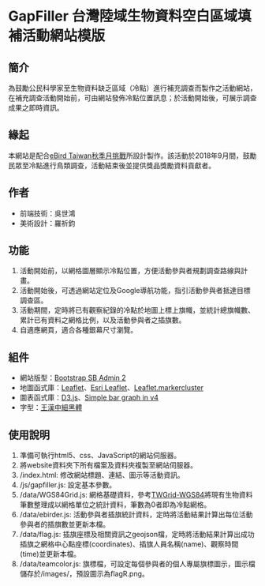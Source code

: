 # GapFiller 台灣陸域生物資料空白區域填補活動網站模版
## 簡介
為鼓勵公民科學家至生物資料缺乏區域（冷點）進行補充調查而製作之活動網站，在補充調查活動開始前，可由網站發佈冷點位置訊息；於活動開始後，可展示調查成果之即時資訊。
## 緣起
本網站是配合[eBird Taiwan](https://ebird.org/taiwan/home)[秋季月挑戰](https://ebird.org/taiwan/news/ebird-taiwan-%E7%A7%8B%E5%AD%A3%E6%9C%88%E6%8C%91%E6%88%B0)所設計製作。該活動於2018年9月間，鼓勵民眾至冷點進行鳥類調查，活動結束後並提供獎品獎勵資料貢獻者。
## 作者
* 前端技術：吳世鴻
* 美術設計：羅祈鈞
## 功能
1. 活動開始前，以網格圖層顯示冷點位置，方便活動參與者規劃調查路線與計畫。
2. 活動開始後，可透過網站定位及Google導航功能，指引活動參與者抵達目標調查區。
3. 活動期間，定時將已有觀察紀錄的冷點於地圖上標上旗幟，並統計總旗幟數、累計已有資料之網格比例，以及活動參與者之插旗數。
4. 自適應網頁，適合各種銀幕尺寸瀏覽。
## 組件
* 網站版型：[Bootstrap SB Admin 2](https://startbootstrap.com/template-overviews/sb-admin-2/)
* 地圖函式庫：[Leaflet](https://leafletjs.com/)、[Esri Leaflet](https://esri.github.io/esri-leaflet/)、[Leaflet.markercluster](https://github.com/Leaflet/Leaflet.markercluster)
* 圖表函式庫：[D3.js](https://d3js.org/)、[Simple bar graph in v4](https://bl.ocks.org/d3noob/bdf28027e0ce70bd132edc64f1dd7ea4)
* 字型：[王漢中細黑體](http://lms.ltu.edu.tw/course_open.php?courseID=12961&f=open_doc&cid=684505)
## 使用說明
1. 準備可執行html5、css、JavaScript的網站伺服器。
2. 將website資料夾下所有檔案及資料夾複製至網站伺服器。
3. /index.html: 修改網站標題、連結、圖示等活動資訊。
4. /js/gapfiller.js: 設定基本參數。
5. /data/WGS84Grid.js: 網格基礎資料，參考[TWGrid-WGS84](https://github.com/RedbirdTaiwan/TWGrid-WGS84)將現有生物資料筆數整理成以網格單位之統計資料，筆數為0者即為冷點網格。
6. /data/ebirder.js: 活動參與者插旗統計資料，定時將活動結果計算出每位活動參與者的插旗數並更新本檔。
7. /data/flag.js: 插旗座標及相關資訊之geojson檔，定時將活動結果計算出成功插旗之網格中心點座標(coordinates)、插旗人員名稱(name)、觀察時間(time)並更新本檔。
8. /data/teamcolor.js: 旗標檔，可設定每個參與者的個人專屬旗標圖示，圖示檔儲存於/images/，預設圖示為flagR.png。